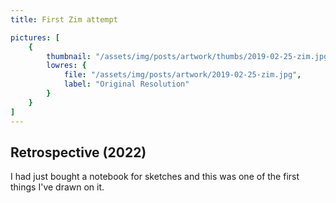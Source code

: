 ```yaml
---
title: First Zim attempt

pictures: [
	{
		thumbnail: "/assets/img/posts/artwork/thumbs/2019-02-25-zim.jpg",
		lowres: {
			file: "/assets/img/posts/artwork/2019-02-25-zim.jpg",
			label: "Original Resolution"
		}
	}
]
---
```

## Retrospective (2022)
I had just bought a notebook for sketches and this was one of the first things I've drawn on it.

